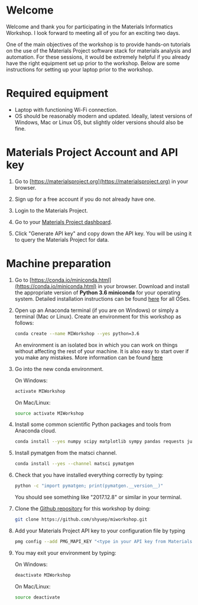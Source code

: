 # Welcome

Welcome and thank you for participating in the Materials Informatics Workshop. 
I look forward to meeting all of you for an exciting two days.

One of the main objectives of the workshop is to provide hands-on tutorials on 
the use of the Materials Project software stack for materials analysis and 
automation. For these sessions, it would be extremely helpful if you already 
have the right equipment set up prior to the workshop. Below are some
instructions for setting up your laptop prior to the workshop.

# Required equipment

* Laptop with functioning Wi-Fi connection.
* OS should be reasonably modern and updated. Ideally, latest versions of 
  Windows, Mac or Linux OS, but slightly older versions should also be fine.

# Materials Project Account and API key

1. Go to [https://materialsproject.org](https://materialsproject.org) in your
   browser.

2. Sign up for a free account if you do not already have one.

3. Login to the Materials Project.

4. Go to your [Materials Project dashboard](https://materialsproject.org/dashboard).

5. Click "Generate API key" and copy down the API key. You will be using it to
   query the Materials Project for data.

# Machine preparation

1. Go to [https://conda.io/miniconda.html](https://conda.io/miniconda.html) 
   in your browser. Download and install the appropriate version of 
   **Python 3.6 miniconda** for your operating system. Detailed installation
   instructions can be found [here](https://conda.io/docs/user-guide/install/index.html) 
   for all OSes.

2. Open up an Anaconda terminal (if you are on Windows) or simply a terminal 
   (Mac or Linux). Create an environment for this workshop as follows:
   ```bash
   conda create --name MIWorkshop --yes python=3.6
   ```
   An environment is an isolated box in which you can work on things without
   affecting the rest of your machine. It is also easy to start over if you make
   any mistakes. More information can be found
   [here](https://conda.io/miniconda.html)

3. Go into the new conda environment.

   On Windows:
   ```bash
   activate MIWorkshop
   ```
   
   On Mac/Linux:
   ```bash
   source activate MIWorkshop
   ```

4. Install some common scientific Python packages and tools from Anaconda cloud.

   ```bash
   conda install --yes numpy scipy matplotlib sympy pandas requests jupyter git pymongo
   ```

5. Install pymatgen from the matsci channel.

   ```bash
   conda install --yes --channel matsci pymatgen
   ```

6. Check that you have installed everything correctly by typing:

   ```bash
   python -c "import pymatgen; print(pymatgen.__version__)"
   ```

   You should see something like "2017.12.8" or similar in your terminal.

7. Clone the [Github repository](https://github.com/shyuep/miworkshop.git) for
   this workshop by doing:

   ```bash
   git clone https://github.com/shyuep/miworkshop.git
   ```

8. Add your Materials Project API key to your configuration file by typing

   ```bash
   pmg config --add PMG_MAPI_KEY "<type in your API key from Materials Project>"
   ```

7. You may exit your environment by typing:

   On Windows:
   ```bash
   deactivate MIWorkshop
   ```

   On Mac/Linux:
   ```bash
   source deactivate
   ```
   
